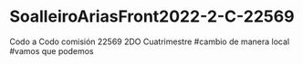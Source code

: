 # SoalleiroAriasFront2022-2-C-22569
Codo a Codo comisión 22569 2DO Cuatrimestre
#cambio de manera local
#vamos que podemos

